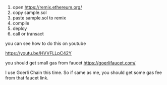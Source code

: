 1. open https://remix.ethereum.org/
2. copy sample.sol
3. paste sample.sol to remix
4. compile
5. deploy
6. call or transact

you can see how to do this on youtube

https://youtu.be/HVVFLLpC42Y

you should get small gas from faucet
https://goerlifaucet.com/

I use Goerli Chain this time.
So if same as me, you should get some gas fee from that faucet link.

